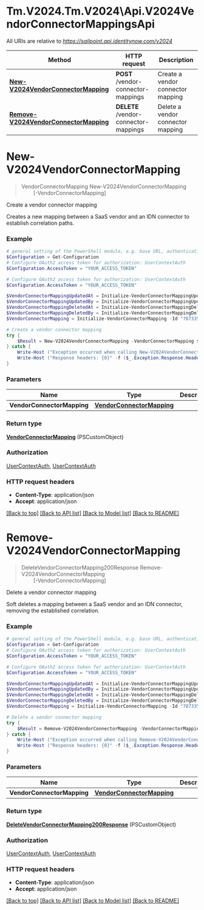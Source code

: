 # Tm.V2024.Tm.V2024\Api.V2024VendorConnectorMappingsApi

All URIs are relative to *https://sailpoint.api.identitynow.com/v2024*

Method | HTTP request | Description
------------- | ------------- | -------------
[**New-V2024VendorConnectorMapping**](V2024VendorConnectorMappingsApi.md#New-V2024VendorConnectorMapping) | **POST** /vendor-connector-mappings | Create a vendor connector mapping
[**Remove-V2024VendorConnectorMapping**](V2024VendorConnectorMappingsApi.md#Remove-V2024VendorConnectorMapping) | **DELETE** /vendor-connector-mappings | Delete a vendor connector mapping


<a id="New-V2024VendorConnectorMapping"></a>
# **New-V2024VendorConnectorMapping**
> VendorConnectorMapping New-V2024VendorConnectorMapping<br>
> &nbsp;&nbsp;&nbsp;&nbsp;&nbsp;&nbsp;&nbsp;&nbsp;[-VendorConnectorMapping] <PSCustomObject><br>

Create a vendor connector mapping

Creates a new mapping between a SaaS vendor and an IDN connector to establish correlation paths. 

### Example
```powershell
# general setting of the PowerShell module, e.g. base URL, authentication, etc
$Configuration = Get-Configuration
# Configure OAuth2 access token for authorization: UserContextAuth
$Configuration.AccessToken = "YOUR_ACCESS_TOKEN"

# Configure OAuth2 access token for authorization: UserContextAuth
$Configuration.AccessToken = "YOUR_ACCESS_TOKEN"

$VendorConnectorMappingUpdatedAt = Initialize-VendorConnectorMappingUpdatedAt -Time (Get-Date) -Valid $true
$VendorConnectorMappingUpdatedBy = Initialize-VendorConnectorMappingUpdatedBy -String "user-67891" -Valid $true
$VendorConnectorMappingDeletedAt = Initialize-VendorConnectorMappingDeletedAt -Time (Get-Date) -Valid $false
$VendorConnectorMappingDeletedBy = Initialize-VendorConnectorMappingDeletedBy -String "MyString" -Valid $false
$VendorConnectorMapping = Initialize-VendorConnectorMapping -Id "78733556-9ea3-4f59-bf69-e5cd92b011b4" -Vendor "Example vendor" -Connector "Example connector" -CreatedAt (Get-Date) -CreatedBy "admin" -UpdatedAt $VendorConnectorMappingUpdatedAt -UpdatedBy $VendorConnectorMappingUpdatedBy -DeletedAt $VendorConnectorMappingDeletedAt -DeletedBy $VendorConnectorMappingDeletedBy # VendorConnectorMapping | 

# Create a vendor connector mapping
try {
    $Result = New-V2024VendorConnectorMapping -VendorConnectorMapping $VendorConnectorMapping
} catch {
    Write-Host ("Exception occurred when calling New-V2024VendorConnectorMapping: {0}" -f ($_.ErrorDetails | ConvertFrom-Json))
    Write-Host ("Response headers: {0}" -f ($_.Exception.Response.Headers | ConvertTo-Json))
}
```

### Parameters

Name | Type | Description  | Notes
------------- | ------------- | ------------- | -------------
 **VendorConnectorMapping** | [**VendorConnectorMapping**](VendorConnectorMapping.md)|  | 

### Return type

[**VendorConnectorMapping**](VendorConnectorMapping.md) (PSCustomObject)

### Authorization

[UserContextAuth](../README.md#UserContextAuth), [UserContextAuth](../README.md#UserContextAuth)

### HTTP request headers

 - **Content-Type**: application/json
 - **Accept**: application/json

[[Back to top]](#) [[Back to API list]](../README.md#documentation-for-api-endpoints) [[Back to Model list]](../README.md#documentation-for-models) [[Back to README]](../README.md)

<a id="Remove-V2024VendorConnectorMapping"></a>
# **Remove-V2024VendorConnectorMapping**
> DeleteVendorConnectorMapping200Response Remove-V2024VendorConnectorMapping<br>
> &nbsp;&nbsp;&nbsp;&nbsp;&nbsp;&nbsp;&nbsp;&nbsp;[-VendorConnectorMapping] <PSCustomObject><br>

Delete a vendor connector mapping

Soft deletes a mapping between a SaaS vendor and an IDN connector, removing the established correlation. 

### Example
```powershell
# general setting of the PowerShell module, e.g. base URL, authentication, etc
$Configuration = Get-Configuration
# Configure OAuth2 access token for authorization: UserContextAuth
$Configuration.AccessToken = "YOUR_ACCESS_TOKEN"

# Configure OAuth2 access token for authorization: UserContextAuth
$Configuration.AccessToken = "YOUR_ACCESS_TOKEN"

$VendorConnectorMappingUpdatedAt = Initialize-VendorConnectorMappingUpdatedAt -Time (Get-Date) -Valid $true
$VendorConnectorMappingUpdatedBy = Initialize-VendorConnectorMappingUpdatedBy -String "user-67891" -Valid $true
$VendorConnectorMappingDeletedAt = Initialize-VendorConnectorMappingDeletedAt -Time (Get-Date) -Valid $false
$VendorConnectorMappingDeletedBy = Initialize-VendorConnectorMappingDeletedBy -String "MyString" -Valid $false
$VendorConnectorMapping = Initialize-VendorConnectorMapping -Id "78733556-9ea3-4f59-bf69-e5cd92b011b4" -Vendor "Example vendor" -Connector "Example connector" -CreatedAt (Get-Date) -CreatedBy "admin" -UpdatedAt $VendorConnectorMappingUpdatedAt -UpdatedBy $VendorConnectorMappingUpdatedBy -DeletedAt $VendorConnectorMappingDeletedAt -DeletedBy $VendorConnectorMappingDeletedBy # VendorConnectorMapping | 

# Delete a vendor connector mapping
try {
    $Result = Remove-V2024VendorConnectorMapping -VendorConnectorMapping $VendorConnectorMapping
} catch {
    Write-Host ("Exception occurred when calling Remove-V2024VendorConnectorMapping: {0}" -f ($_.ErrorDetails | ConvertFrom-Json))
    Write-Host ("Response headers: {0}" -f ($_.Exception.Response.Headers | ConvertTo-Json))
}
```

### Parameters

Name | Type | Description  | Notes
------------- | ------------- | ------------- | -------------
 **VendorConnectorMapping** | [**VendorConnectorMapping**](VendorConnectorMapping.md)|  | 

### Return type

[**DeleteVendorConnectorMapping200Response**](DeleteVendorConnectorMapping200Response.md) (PSCustomObject)

### Authorization

[UserContextAuth](../README.md#UserContextAuth), [UserContextAuth](../README.md#UserContextAuth)

### HTTP request headers

 - **Content-Type**: application/json
 - **Accept**: application/json

[[Back to top]](#) [[Back to API list]](../README.md#documentation-for-api-endpoints) [[Back to Model list]](../README.md#documentation-for-models) [[Back to README]](../README.md)

